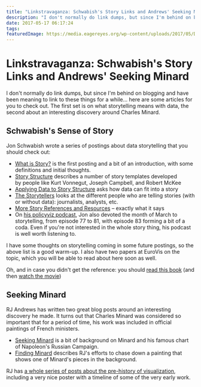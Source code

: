 ```yaml
---
title: "Linkstravaganza: Schwabish's Story Links and Andrews' Seeking Minard"
description: "I don't normally do link dumps, but since I'm behind on blogging and have been meaning to link to these things for a while… here are some articles for you to check out. The first set is on what storytelling means with data, the second about an interesting discovery around Charles Minard."
date: 2017-05-17 06:17:24
tags: 
featuredImage: https://media.eagereyes.org/wp-content/uploads/2017/05/DataViz-History_RJ-Andrews_2592.jpg
---
```


# Linkstravaganza: Schwabish's Story Links and Andrews' Seeking Minard

I don't normally do link dumps, but since I'm behind on blogging and have been meaning to link to these things for a while… here are some articles for you to check out. The first set is on what storytelling means with data, the second about an interesting discovery around Charles Minard.

## Schwabish's Sense of Story

Jon Schwabish wrote a series of postings about data storytelling that you should check out:

<ul>
    <li><a href="https://policyviz.com/2017/03/20/what-is-story/">What is Story?</a> is the first posting and a bit of an introduction, with some definitions and initial thoughts.</li>
    <li><a href="https://policyviz.com/2017/03/21/story-structure/" rel="bookmark">Story Structure</a> describes a number of story templates developed by people like Kurt Vonnegut, Joseph Campbell, and Robert McKee</li>
    <li><a href="https://policyviz.com/2017/03/22/applying-data-story-structure/" rel="bookmark">Applying Data to Story Structure</a> asks how data can fit into a story</li>
    <li><a href="https://policyviz.com/2017/03/23/the-storytellers/" rel="bookmark">The Storytellers</a> looks at the different people who are telling stories (with or without data): journalists, analysts, etc.</li>
    <li><a href="https://policyviz.com/2017/03/24/more-story-references-and-resources/" rel="bookmark">More Story References and Resources</a> – exactly what it says</li>
    <li>On <a href="https://policyviz.com/podcast/">his policyviz podcast</a>, Jon also devoted the month of March to storytelling, from episode 77 to 81, with episode 83 forming a bit of a coda. Even if you're not interested in the whole story thing, his podcast is well worth listening to.</li>
</ul>

I have some thoughts on storytelling coming in some future postings, so the above list is a good warm-up. I also have two papers at EuroVis on the topic, which you will be able to read about here soon as well.

Oh, and in case you didn't get the reference: you should <a href="https://en.wikipedia.org/wiki/Miss_Smilla%27s_Feeling_for_Snow">read this book</a> (and then <a href="https://en.wikipedia.org/wiki/Smilla%27s_Sense_of_Snow_(film)">watch the movie</a>)

## Seeking Minard

RJ Andrews has written two great blog posts around an interesting discovery he made. It turns out that Charles Minard was considered so important that for a period of time, his work was included in official paintings of French ministers.

<ul>
    <li><a href="http://infowetrust.com/seeking-minard/">Seeking Minard</a> is a bit of background on Minard and his famous chart of Napoleon's Russian Campaign.</li>
    <li><a href="http://infowetrust.com/finding-minard/">Finding Minard</a> describes RJ's efforts to chase down a painting that shows one of Minard's pieces in the background.</li>
</ul>

RJ has <a href="http://infowetrust.com/history/">a whole series of posts about the pre-history of visualization</a>, including a very nice poster with a timeline of some of the very early work.


<PostedBy />


